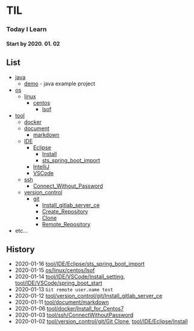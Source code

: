 # TIL
### Today I Learn
#### Start by 2020. 01. 02

## List

- [java](java)
  - [demo](java/demo) - java example project
- [os](os)
  - [linux](os/linux)
    - [centos](os/linux/centos)
      - [lsof](os/linux/centos/01.lsof.md)
- [tool](tool)
  - [docker](tool/docker)
  - [document](tool/document)
    - [markdown](tool/document/markdown)
  - [IDE](tool/IDE)
    - [Eclipse](tool/IDE/Eclipse)
      - [Install](tool/IDE/Eclipse/01.Install.md)
      - [sts_spring_boot_import](tool/IDE/Eclipse/02.sts_spring_boot_import.md)
    - [IntelliJ](tool/IDE/IntelliJ)
    - [VSCode](tool/IDE/VSCode)
  - [ssh](tool/ssh)
    - [Connect_Without_Password](tool/ssh/01.Connect_Without_Password.md)
  - [version_control](tool/version_control)
    - [git](tool/version_control/git)
      - [Install_gitlab_server_ce](tool/version_control/git/00.Install_gitlab_sever_ce.md)
      - [Create_Repository](tool/version_control/git/01.Create_Repository.md)
      - [Clone](tool/version_control/git/02.Clone.md)
      - [Remote_Repository](tool/version_control/git/03.Remote_Repository.md)
- etc...


## History

- 2020-01-16 [tool/IDE/Eclipse/sts_spring_boot_import](tool/IDE/Eclipse/02.sts_spring_boot_import.md)
- 2020-01-15 [os/linux/centos/lsof](os/linux/centos/01.lsof.md)
- 2020-01-14 [tool/IDE/VSCode/Install_setting](tool/IDE/VSCode/01.Install_setting.md), [tool/IDE/VSCode/spring_boot_start](tool/IDE/VSCode/02.spring_boot_start.md)
- 2020-01-13 `Git remote user.name test`
- 2020-01-12 [tool/version_control/git/Install_gitlab_server_ce](tool/version_control/git/00.Install_gitlab_sever_ce.md)
- 2020-01-11 [tool/document/markdown](tool/document/markdown/README.md)
- 2020-01-06 [tool/docker/Install_for_Centos7](tool/docker/Install_for_Centos7.md)
- 2020-01-03 [tool/ssh/ConnectWithoutPassword](tool/ssh/01.Connect_Without_Password.md)
- 2020-01-02 [tool/version_control/git/Git Clone](tool/version_control/git/02.Clone.md),
[tool/IDE/Eclipse/Install](tool/IDE/Eclipse/01.Install.md)

